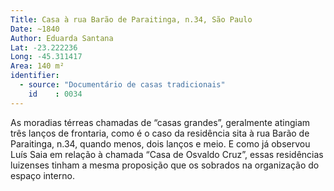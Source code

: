 ```yaml
---
Title: Casa à rua Barão de Paraitinga, n.34, São Paulo
Date: ~1840
Author: Eduarda Santana
Lat: -23.222236
Long: -45.311417
Area: 140 m²
identifier:
  - source: "Documentário de casas tradicionais"
    id    : 0034
---
```


As moradias térreas chamadas de “casas grandes”, geralmente atingiam três lanços de frontaria, como é o caso da residência sita à rua Barão de Paraitinga, n.34, quando menos, dois lanços e meio. E como já observou Luís Saia em relação à chamada “Casa de Osvaldo Cruz”, essas residências luizenses tinham a mesma proposição que os sobrados na organização do espaço interno.
